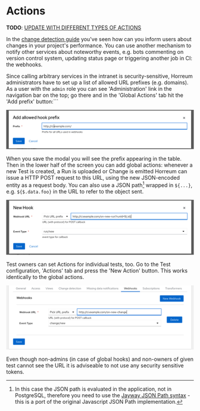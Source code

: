 # Actions

**TODO**: [UPDATE WITH DIFFERENT TYPES OF ACTIONS](https://github.com/RedHatPerf/project-tracking/issues/392)

In the [change detection guide](./change_detection.html) you've seen how can you inform users about changes in your project's performance. You can use another mechanism to notify other services about noteworthy events, e.g. bots commenting on version control system, updating status page or triggering another job in CI: the webhooks.

Since calling arbitrary services in the intranet is security-sensitive, Horreum administrators have to set up a list of allowed URL prefixes (e.g. domains). As a user with the `admin` role you can see 'Administration' link in the navigation bar on the top; go there and in the 'Global Actions' tab hit the 'Add prefix' button:```

<div class="screenshot"><img src="/assets/images/actions/00_prefix.png"></div>

When you save the modal you will see the prefix appearing in the table. Then in the lower half of the screen you can add global actions: whenever a new Test is created, a Run is uploaded or Change is emitted Horreum can issue a HTTP POST request to this URL, using the new JSON-encoded entity as a request body. You can also use a JSON path[^1] wrapped in `${...}`, e.g. `${$.data.foo}` in the URL to refer to the object sent.

<div class="screenshot"><img src="/assets/images/actions/01_globalhook.png"></div>

Test owners can set Actions for individual tests, too. Go to the Test configuration, 'Actions' tab and press the 'New Action' button. This works identically to the global actions.

<div class="screenshot"><img src="/assets/images/actions/02_testhook.png"></div>

Even though non-admins (in case of global hooks) and non-owners of given test cannot see the URL it is adviseable to not use any security sensitive tokens.

[^1]: In this case the JSON path is evaluated in the application, not in PostgreSQL, therefore you need to use the [Jayway JSON Path syntax](https://github.com/json-path/JsonPath) - this is a port of the original Javascript JSON Path implementation.
